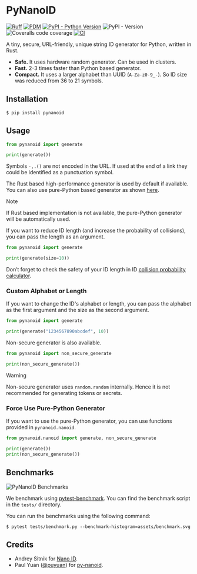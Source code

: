# PyNanoID

[![Ruff](https://img.shields.io/endpoint?url=https://raw.githubusercontent.com/astral-sh/ruff/main/assets/badge/v2.json)](https://github.com/astral-sh/ruff)
[![PDM](https://img.shields.io/endpoint?url=https%3A%2F%2Fcdn.jsdelivr.net%2Fgh%2Fpdm-project%2F.github%2Fbadge.json)](https://github.com/arunanshub/pynanoid)
[![PyPI - Python Version](https://img.shields.io/pypi/pyversions/pynanoid)](https://pypi.org/project/pynanoid)
![PyPI - Version](https://img.shields.io/pypi/v/pynanoid?color=green)
![Coveralls code coverage](https://img.shields.io/coverallsCoverage/github/arunanshub/pynanoid)
[![CI](https://github.com/arunanshub/pynanoid/actions/workflows/ci.yml/badge.svg)](https://github.com/arunanshub/pynanoid/actions/workflows/ci.yml)

A tiny, secure, URL-friendly, unique string ID generator for Python, written in
Rust.

- **Safe.** It uses hardware random generator. Can be used in clusters.
- **Fast.** 2-3 times faster than Python based generator.
- **Compact.** It uses a larger alphabet than UUID (`A-Za-z0-9_-`). So ID size
  was reduced from 36 to 21 symbols.

## Installation

```shell-session
$ pip install pynanoid
```

## Usage

```python
from pynanoid import generate

print(generate())
```

Symbols `-,.()` are not encoded in the URL. If used at the end of a link they
could be identified as a punctuation symbol.

The Rust based high-performance generator is used by default if available. You
can also use pure-Python based generator as shown [here](#force-use-pure-python-generator).

> [!NOTE]
> If Rust based implementation is not available, the pure-Python
> generator will be automatically used.

If you want to reduce ID length (and increase the probability of collisions),
you can pass the length as an argument.

```python
from pynanoid import generate

print(generate(size=10))
```

Don’t forget to check the safety of your ID length in ID [collision probability
calculator](https://zelark.github.io/nano-id-cc/).

### Custom Alphabet or Length

If you want to change the ID's alphabet or length, you can pass the alphabet as
the first argument and the size as the second argument.

```python
from pynanoid import generate

print(generate("1234567890abcdef", 10))
```

Non-secure generator is also available.

```python
from pynanoid import non_secure_generate

print(non_secure_generate())
```

> [!WARNING]
> Non-secure generator uses `random.random` internally. Hence it is not
> recommended for generating tokens or secrets.

### Force Use Pure-Python Generator

If you want to use the pure-Python generator, you can use functions provided in
`pynanoid.nanoid`.

```python
from pynanoid.nanoid import generate, non_secure_generate

print(generate())
print(non_secure_generate())
```

## Benchmarks

![PyNanoID Benchmarks](./assets/benchmark.svg)

We benchmark using
[pytest-benchmark](https://pytest-benchmark.readthedocs.io/en/latest/). You can
find the benchmark script in the `tests/` directory.

You can run the benchmarks using the following command:

```shell-session
$ pytest tests/benchmark.py --benchmark-histogram=assets/benchmark.svg
```

## Credits

- Andrey Sitnik for [Nano ID](https://github.com/ai/nanoid).
- Paul Yuan ([@puyuan](https://github.com/puyuan)) for
  [py-nanoid](https://github.com/puyuan/py-nanoid).
